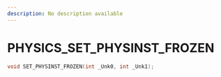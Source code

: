 ```yaml
---
description: No description available 
---
```


# PHYSICS\_SET_PHYSINST_FROZEN

```cpp
void SET_PHYSINST_FROZEN(int _Unk0, int _Unk1);
```